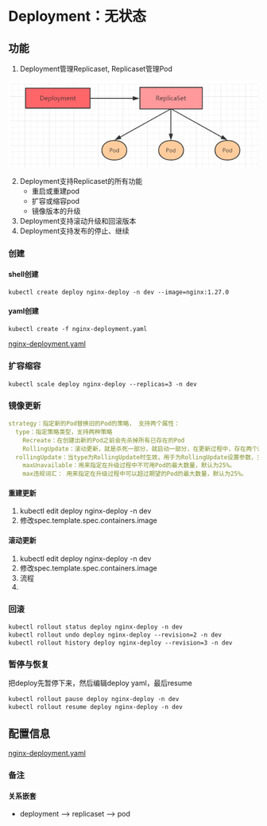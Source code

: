 # Deployment：无状态

## 功能
1. Deployment管理Replicaset, Replicaset管理Pod

![deployment structure](../asset/资源调度/deployment/deployment_structure.png)

2. Deployment支持Replicaset的所有功能
   - 重启或重建pod
   - 扩容或缩容pod
   - 镜像版本的升级
3. Deployment支持滚动升级和回滚版本
4. Deployment支持发布的停止、继续

### 创建

#### shell创建

```shell
kubectl create deploy nginx-deploy -n dev --image=nginx:1.27.0
```

#### yaml创建

```shell
kubectl create -f nginx-deployment.yaml
```

[nginx-deployment.yaml](./kubernetes_learning/yaml/深度调度/deployment/nginx-deployment.yaml)

### 扩容缩容

```shell
kubectl scale deploy nginx-deploy --replicas=3 -n dev
```

### 镜像更新
```yaml
strategy：指定新的Pod替换旧的Pod的策略， 支持两个属性：
  type：指定策略类型，支持两种策略
    Recreate：在创建出新的Pod之前会先杀掉所有已存在的Pod
    RollingUpdate：滚动更新，就是杀死一部分，就启动一部分，在更新过程中，存在两个版本Pod
  rollingUpdate：当type为RollingUpdate时生效，用于为RollingUpdate设置参数，支持两个属性：
    maxUnavailable：用来指定在升级过程中不可用Pod的最大数量，默认为25%。
    max违规词汇： 用来指定在升级过程中可以超过期望的Pod的最大数量，默认为25%。
```

#### 重建更新
1. kubectl edit deploy nginx-deploy -n dev
2. 修改spec.template.spec.containers.image


#### 滚动更新
1. kubectl edit deploy nginx-deploy -n dev
2. 修改spec.template.spec.containers.image
3. 流程
4. 


### 回滚
```shell
kubectl rollout status deploy nginx-deploy -n dev
kubectl rollout undo deploy nginx-deploy --revision=2 -n dev
kubectl rollout history deploy nginx-deploy --revision=3 -n dev
```



### 暂停与恢复
把deploy先暂停下来，然后编辑deploy yaml，最后resume
```shell
kubectl rollout pause deploy nginx-deploy -n dev
kubectl rollout resume deploy nginx-deploy -n dev
```




## 配置信息

[nginx-deployment.yaml](./kubernetes_learning/yaml/深度调度/deployment/nginx-deployment.yaml)

### 备注

#### 关系嵌套

- deployment --> replicaset --> pod
